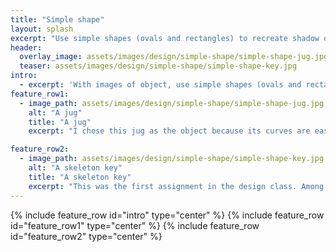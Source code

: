 ```yaml
---
title: "Simple shape"
layout: splash
excerpt: "Use simple shapes (ovals and rectangles) to recreate shadow of an object"
header:
  overlay_image: assets/images/design/simple-shape/simple-shape-jug.jpg
  teaser: assets/images/design/simple-shape/simple-shape-key.jpg
intro:
  - excerpt: 'With images of object, use simple shapes (ovals and rectangles) to recreate the shadow of the object.'
feature_row1:
  - image_path: assets/images/design/simple-shape/simple-shape-jug.jpg
    alt: "A jug"
    title: "A jug"
    excerpt: "I chose this jug as the object because its curves are easy to align with ovals and rectangles. The first image is the shadow of the jug created by painting the simple shapes black. The second image shows how the skeleton is constructed, and how the simple shapes form the object. The third image is the original picture of the jug."

feature_row2:
  - image_path: assets/images/design/simple-shape/simple-shape-key.jpg
    alt: "A skeleton key"
    title: "A skeleton key"
    excerpt: "This was the first assignment in the design class. Among all the images of skeleton keys, I chose this one key because its head is symmetric, very easy to fit the shapes in. The body and bottom parts consist mostly of straight lines, so I used rectangles, some with rounded corners, to fit those parts. The result didn't turn out bad. The first image is the shadow of the key created by painting the simple shapes black. The second image shows how the skeleton is constructed, and how the simple shapes form the object. The third image is the original picture of the skeleton key."
---
```


{% include feature_row id="intro" type="center" %}
{% include feature_row id="feature_row1" type="center" %}
{% include feature_row id="feature_row2" type="center" %}
